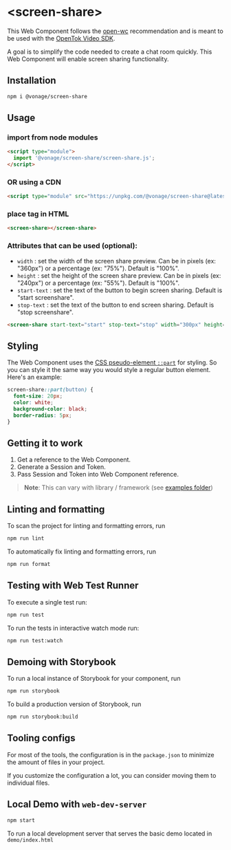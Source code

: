 # \<screen-share>

This Web Component follows the [open-wc](https://github.com/open-wc/open-wc) recommendation and is meant to be used with the [OpenTok Video SDK](https://tokbox.com/developer/sdks/js/).

A goal is to simplify the code needed to create a chat room quickly. This Web Component will enable screen sharing functionality.

## Installation

```bash
npm i @vonage/screen-share
```

## Usage

### import from node modules

```html
<script type="module">
  import '@vonage/screen-share/screen-share.js';
</script>
```

### OR using a CDN
```html
<script type="module" src="https://unpkg.com/@vonage/screen-share@latest/screen-share.js?module"></script>

```

### place tag in HTML

```html
<screen-share></screen-share>
```

### Attributes that can be used (optional):

- `width` : set the width of the screen share preview. Can be in pixels (ex: "360px") or a percentage (ex: "75%"). Default is "100%".
- `height` : set the height of the screen share preview. Can be in pixels (ex: "240px") or a percentage (ex: "55%"). Default is "100%".
- `start-text` : set the text of the button to begin screen sharing. Default is "start screenshare".
- `stop-text` : set the text of the button to end screen sharing. Default is "stop screenshare".

```html
<screen-share start-text="start" stop-text="stop" width="300px" height="240px"></screen-share>
```

## Styling

The Web Component uses the [CSS pseudo-element `::part`](https://developer.mozilla.org/en-US/docs/Web/CSS/::part) for styling. So you can style it the same way you would style a regular button element. Here's an example:

```css
screen-share::part(button) {
  font-size: 20px;
  color: white;
  background-color: black;
  border-radius: 5px;
}
```

## Getting it to work

1. Get a reference to the Web Component.
2. Generate a Session and Token.
3. Pass Session and Token into Web Component reference.

>**Note**: This can vary with library / framework (see [examples folder](../examples))

## Linting and formatting

To scan the project for linting and formatting errors, run

```bash
npm run lint
```

To automatically fix linting and formatting errors, run

```bash
npm run format
```

## Testing with Web Test Runner

To execute a single test run:

```bash
npm run test
```

To run the tests in interactive watch mode run:

```bash
npm run test:watch
```

## Demoing with Storybook

To run a local instance of Storybook for your component, run

```bash
npm run storybook
```

To build a production version of Storybook, run

```bash
npm run storybook:build
```


## Tooling configs

For most of the tools, the configuration is in the `package.json` to minimize the amount of files in your project.

If you customize the configuration a lot, you can consider moving them to individual files.

## Local Demo with `web-dev-server`

```bash
npm start
```

To run a local development server that serves the basic demo located in `demo/index.html`
